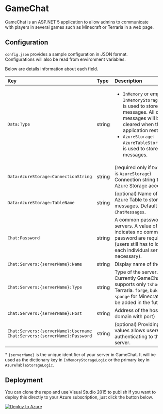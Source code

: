 # GameChat
GameChat is an ASP.NET 5 application to allow admins to communicate with players in several games such as Minecraft or Terraria in a web page.

## Configuration

`config.json` provides a sample configuration in JSON format.
Configurations will also be read from environment variables.

Below are details information about each field.

| Key | Type | Description |
|:----|:-----|:------------|
| `Data:Type` | string | <ul><li>`InMemory` or empty: `InMemoryStorageLogic` is used to store chat messages. All chat messages will be cleared when the application restart.</li><li>`AzureStorage`: `AzureTableStorageLogic` is used to store chat messages.</li></ul>
| `Data:AzureStorage:ConnectionString` | string | (required only if `Data:Type` is `AzureStorage`) Connection string to the Azure Storage account
| `Data:AzureStorage:TableName` | string | (optional) Name of the Azure Table to store chat messages. Default value is `ChatMessages`.
| `Chat:Password` | string | A common password for all servers. A value of `null` indicates no common password are required (users still has to log in to each individual server if necessary).
| `Chat:Servers:{serverName}:Name` | string | Display name of the server.
| `Chat:Servers:{serverName}:Type` | string | Type of the server. Currently GameChat supports only `tshock` for Terraria. `forge`, `bukkit` or `sponge` for Minecraft may be added in the future.
| `Chat:Servers:{serverName}:Host` | string | Address of the host (IP or domain with port)
| `Chat:Servers:{serverName}:Username` <br /> `Chat:Servers:{serverName}:Password` | string | (optional) Providing these values allows users to skip authenticating to that server.

\* `{serverName}` is the unique identifier of your server in GameChat. It will be used as the dictionary key in `InMemoryStorageLogic` or the primary key in `AzureTableStorageLogic`.

## Deployment

You can clone the repo and use Visual Studio 2015 to publish
If you want to deploy this directly to your Azure subscription, just click the button below.

[![Deploy to Azure](http://azuredeploy.net/deploybutton.png)](https://azuredeploy.net/)
